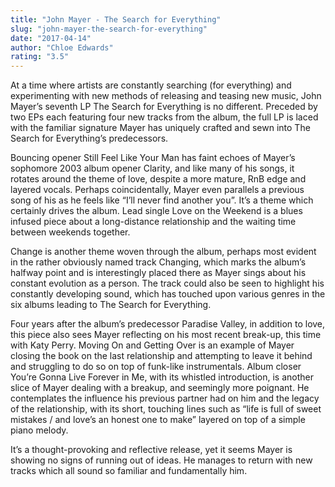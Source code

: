 ```yaml
---
title: "John Mayer - The Search for Everything"
slug: "john-mayer-the-search-for-everything"
date: "2017-04-14"
author: "Chloe Edwards"
rating: "3.5"
---
```


At a time where artists are constantly searching (for everything) and experimenting with new methods of releasing and teasing new music, John Mayer’s seventh LP The Search for Everything is no different. Preceded by two EPs each featuring four new tracks from the album, the full LP is laced with the familiar signature Mayer has uniquely crafted and sewn into The Search for Everything’s predecessors.

Bouncing opener Still Feel Like Your Man has faint echoes of Mayer’s sophomore 2003 album opener Clarity, and like many of his songs, it rotates around the theme of love, despite a more mature, RnB edge and layered vocals. Perhaps coincidentally, Mayer even parallels a previous song of his as he feels like “I’ll never find another you”. It’s a theme which certainly drives the album. Lead single Love on the Weekend is a blues infused piece about a long-distance relationship and the waiting time between weekends together.

Change is another theme woven through the album, perhaps most evident in the rather obviously named track Changing, which marks the album’s halfway point and is interestingly placed there as Mayer sings about his constant evolution as a person. The track could also be seen to highlight his constantly developing sound, which has touched upon various genres in the six albums leading to The Search for Everything.

Four years after the album’s predecessor Paradise Valley, in addition to love, this piece also sees Mayer reflecting on his most recent break-up, this time with Katy Perry. Moving On and Getting Over is an example of Mayer closing the book on the last relationship and attempting to leave it behind and struggling to do so on top of funk-like instrumentals. Album closer You’re Gonna Live Forever in Me, with its whistled introduction, is another slice of Mayer dealing with a breakup, and seemingly more poignant. He contemplates the influence his previous partner had on him and the legacy of the relationship, with its short, touching lines such as “life is full of sweet mistakes / and love’s an honest one to make” layered on top of a simple piano melody.

It’s a thought-provoking and reflective release, yet it seems Mayer is showing no signs of running out of ideas. He manages to return with new tracks which all sound so familiar and fundamentally him.
